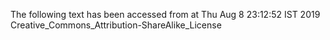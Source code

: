 The following text has been accessed from at Thu Aug 8 23:12:52 IST 2019
Creative_Commons_Attribution-ShareAlike_License

